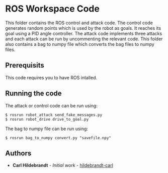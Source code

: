 # ROS Workspace Code

This folder contains the ROS control and attack code. The control code generates random points which is used by the robot as goals. It reaches its goal using a PID angle controller. The attack code implements three attacks and each attack can be run by uncommenting the relevant code. This folder also contains a bag to numpy file which converts the bag files to numpy files.

## Prerequisits

This code requires you to have ROS intalled.

## Running the code

The attack or control code can be run using:

```
$ rosrun robot_attack send_fake_messages.py
$ rosrun robot_drive drive_to_goal.py
```

The bag to numpy file can be run using:

```
$ rosrun bag_to_numpy convert.py "savefile.npy"
```

## Authors

* **Carl Hildebrandt** - *Initial work* - [hildebrandt-carl](https://github.com/hildebrandt-carl)
